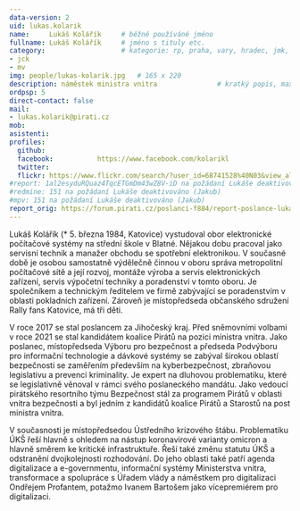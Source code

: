 ```yaml
---
data-version: 2
uid: lukas.kolarik
name:     Lukáš Kolářík  	# běžně používáné jméno
fullname: Lukáš Kolářík  	# jméno s tituly etc.
category:                 	# kategorie: rp, praha, vary, hradec, jmk, senat
- jck
- mv 
img: people/lukas-kolarik.jpg   # 165 x 220
description: náměstek ministra vnitra           	# kratký popis, max 160 znaků
ordpsp: 5
direct-contact: false
mail:
- lukas.kolarik@pirati.cz
mob:			  
asistenti:
profiles:
  github:                 
  facebook: 		  https://www.facebook.com/kolarikl
  twitter: 		  
  flickr: https://www.flickr.com/search/?user_id=68741528%40N03&view_all=1&text=Luk..Kol 
#report: 1al2esyduRQuaz4TqcETGmDm43wZ8V-iD na požádaní Lukáše deaktivováno (Jakub)
#redmine: 151 na požádaní Lukáše deaktivováno (Jakub)
#mpv: 151 na požádaní Lukáše deaktivováno (Jakub)
report_orig: https://forum.pirati.cz/poslanci-f884/report-poslance-lukase-kolarika-t39023.html
---
```


Lukáš Kolářík (* 5. března 1984, Katovice) vystudoval obor elektronické počítačové systémy na střední škole v Blatné. Nějakou dobu pracoval jako servisní technik a manažer obchodu se spotřební elektronikou. V současné době je osobou samostatně výdělečně činnou v oboru správa metropolitní počítačové sítě a její rozvoj, montáže výroba a servis elektronických zařízení, servis výpočetní techniky a poradenství v tomto oboru. Je společníkem a technickým ředitelem ve firmě zabývající se poradenstvím v oblasti pokladních zařízení. Zároveň je místopředseda občanského sdružení Rally fans Katovice, má tři děti.

V roce 2017 se stal poslancem za Jihočeský kraj. Před sněmovními volbami v roce 2021 se stal kandidátem koalice Pirátů na pozici ministra vnitra. Jako poslanec, místopředseda Výboru pro bezpečnost a předseda Podvýboru pro informační technologie a dávkové systémy se zabýval širokou oblastí bezpečnosti se zaměřením především na kyberbezpečnost, zbraňovou legislativu a prevenci kriminality. Je expert na dluhovou problematiku, které se legislativně věnoval v rámci svého poslaneckého mandátu. Jako vedoucí pirátského resortního týmu Bezpečnost stál za programem Pirátů v oblasti vnitra bezpečnosti a byl jedním z kandidátů koalice Pirátů a Starostů na post ministra vnitra. 

V současnosti je místopředsedou Ústředního krizového štábu. Problematiku ÚKŠ řeší hlavně s ohledem na nástup koronavirové varianty omicron a hlavně směrem ke kritické infrastruktuře. Řeší také změnu statutu ÚKŠ a odstranění dvojkolejnosti rozhodování. Do jeho oblasti také patří agenda digitalizace a e-governmentu, informační systémy Ministerstva vnitra, transformace a spolupráce s Úřadem vlády a náměstkem pro digitalizaci Ondřejem Profantem, potažmo Ivanem Bartošem jako vícepremiérem pro digitalizaci.
